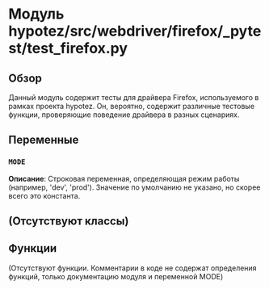 # Модуль hypotez/src/webdriver/firefox/_pytest/test_firefox.py

## Обзор

Данный модуль содержит тесты для драйвера Firefox, используемого в рамках проекта hypotez.  Он, вероятно, содержит различные тестовые функции, проверяющие поведение драйвера в разных сценариях.

## Переменные

### `MODE`

**Описание**: Строковая переменная, определяющая режим работы (например, 'dev', 'prod').  Значение по умолчанию не указано, но скорее всего это константа.


##  (Отсутствуют классы)


## Функции

(Отсутствуют функции.  Комментарии в коде не содержат определения функций, только документацию модуля и переменной MODE)